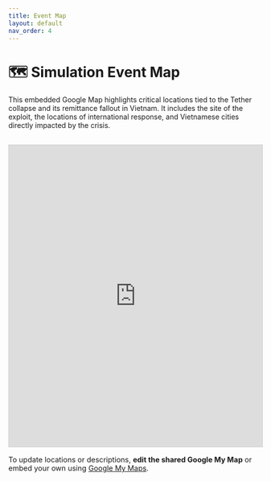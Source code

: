 ```yaml
---
title: Event Map
layout: default
nav_order: 4
---
```


# 🗺️ Simulation Event Map

This embedded Google Map highlights critical locations tied to the Tether collapse and its remittance fallout in Vietnam. It includes the site of the exploit, the locations of international response, and Vietnamese cities directly impacted by the crisis.

<iframe
  src="https://www.google.com/maps/d/u/0/embed?mid=1VDfHRIG9Rk7LCG8FJjVwl7qJr5Z6qXc&ehbc=2E312F"
  width="100%"
  height="600"
  style="border:1px solid #ccc; margin-top: 1rem"
  allowfullscreen=""
  loading="lazy">
</iframe>

<p style="margin-top: 1rem; font-size: 0.9rem;">
  To update locations or descriptions, <strong>edit the shared Google My Map</strong> or embed your own using
  <a href="https://www.google.com/mymaps" target="_blank">Google My Maps</a>.
</p>
